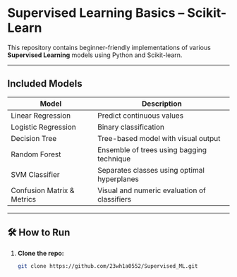 # Supervised Learning Basics – Scikit-Learn

This repository contains beginner-friendly implementations of various **Supervised Learning** models using Python and Scikit-learn.

---

##  Included Models

| Model                   | Description                                   |
|------------------------|-----------------------------------------------|
| Linear Regression       | Predict continuous values                     |
| Logistic Regression     | Binary classification                        |
| Decision Tree           | Tree-based model with visual output           |
| Random Forest           | Ensemble of trees using bagging technique     |
| SVM Classifier          | Separates classes using optimal hyperplanes   |
| Confusion Matrix & Metrics | Visual and numeric evaluation of classifiers |

---

## 🛠 How to Run

1. **Clone the repo:**
   ```bash
   git clone https://github.com/23wh1a0552/Supervised_ML.git
